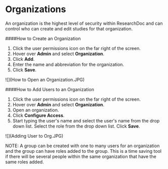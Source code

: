 # Organizations
An organization is the highest level of security within ResearchDoc and can control who can create and edit studies for that organization.

####How to Create an Organization
1. Click the user permissions icon on the far right of the screen.
2. Hover over **Admin** and select **Organization**.
3. Click **Add**.
4. Enter the name and abbreviation for the organization.
5. Click **Save**.

![](How to Open an Organization.JPG)

####How to Add Users to an Organization
1. Click the user permissions icon on the far right of the screen.
2. Hover over **Admin** and select **Organization**.
3. Open an organization.
4. Click **Configure Access**.
5. Start typing the user's name and select the user's name from the drop down list. Select the role from the drop down list. Click **Save**.

![](Adding User to Org.JPG)

NOTE: A group can be created with one to many users for an organization and the group can have roles added to the group. This is a time saving tool if there will be several people within the same organization that have the same roles added.



